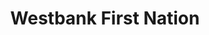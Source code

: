 ---
title: Westbank First Nation
url: /westbank-first-nation/
latitude: 49.84
longitude: -119.609
---